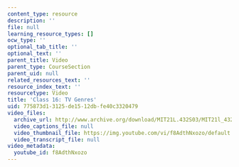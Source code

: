 ```yaml
---
content_type: resource
description: ''
file: null
learning_resource_types: []
ocw_type: ''
optional_tab_title: ''
optional_text: ''
parent_title: Video
parent_type: CourseSection
parent_uid: null
related_resources_text: ''
resource_index_text: ''
resourcetype: Video
title: 'Class 16: TV Genres'
uid: 775873d1-3125-de15-12db-fe40c3320479
video_files:
  archive_url: http://www.archive.org/download/MIT21L.432S03/MIT21l_432F01class16_300k.mp4
  video_captions_file: null
  video_thumbnail_file: https://img.youtube.com/vi/f8AdthNxozo/default.jpg
  video_transcript_file: null
video_metadata:
  youtube_id: f8AdthNxozo
---
```


